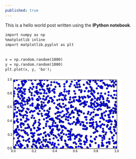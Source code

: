 ```yaml
---
published: true
---
```


This is a hello world post written using the **IPython notebook**.


    import numpy as np
    %matplotlib inline
    import matplotlib.pyplot as plt


    x = np.random.random(1000)
    y = np.random.random(1000)
    plt.plot(x, y, 'bo');


![png](2014-11-12-hello-world-notebook_files/2014-11-12-hello-world-notebook_2_0.png)

